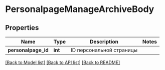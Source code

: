 # PersonalpageManageArchiveBody

## Properties
Name | Type | Description | Notes
------------ | ------------- | ------------- | -------------
**personalpage_id** | **int** | ID персональной страницы | 

[[Back to Model list]](../README.md#documentation-for-models) [[Back to API list]](../README.md#documentation-for-api-endpoints) [[Back to README]](../README.md)


